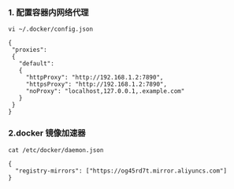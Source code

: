 ### 1. 配置容器内网络代理

`vi ~/.docker/config.json `

```
{
 "proxies":
 {
   "default":
   {
     "httpProxy": "http://192.168.1.2:7890",
     "httpsProxy": "http://192.168.1.2:7890",
     "noProxy": "localhost,127.0.0.1,.example.com"
   }
 }
}
```

### 2.docker 镜像加速器

`cat /etc/docker/daemon.json `

```
{
  "registry-mirrors": ["https://og45rd7t.mirror.aliyuncs.com"]
}
```